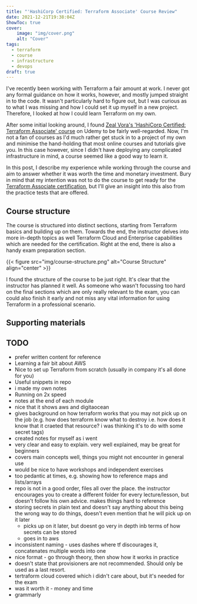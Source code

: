```yaml
---
title: "'HashiCorp Certified: Terraform Associate' Course Review"
date: 2021-12-21T19:38:04Z
ShowToc: true
cover:
    image: "img/cover.png"
    alt: "Cover"
tags:
  - terraform
  - course
  - infrastructure
  - devops
draft: true
---
```


I've recently been working with Terraform a fair amount at work. I never got any formal guidance on how it works, however, and mostly jumped straight in to the code. It wasn't particularly hard to figure out, but I was curious as to what I was missing and how I could set it up myself in a new project. Therefore, I looked at how I could learn Terraform on my own.

After some initial looking around, I found [Zeal Vora's 'HashiCorp Certified: Terraform Associate' course](https://www.reddit.com/r/Terraform/comments/jfzerz/comment/g9nio4h/?utm_source=share&utm_medium=web2x&context=3) on Udemy to be fairly well-regarded. Now, I'm not a fan of courses as I'd much rather get stuck in to a project of my own and minimise the hand-holding that most online courses and tutorials give you. In this case however, since I didn't have deploying any complicated infrastructure in mind, a course seemed like a good way to learn it.

In this post, I describe my experience while working through the course and aim to answer whether it was worth the time and monetary investment. Bury in mind that my intention was not to do the course to get ready for the [Terraform Associate certification](https://www.hashicorp.com/certification/terraform-associate), but I'll give an insight into this also from the practice tests that are offered.

## Course structure

The course is structured into distinct sections, starting from Terraform basics and building up on them. Towards the end, the instructor delves into more in-depth topics as well Terraform Cloud and Enterprise capabilities which are needed for the certification. Right at the end, there is also a handy exam preparation section.

{{< figure src="img/course-structure.png" alt="Course Structure" align="center" >}}

I found the structure of the course to be just right. It's clear that the instructor has planned it well. As someone who wasn't focussing too hard on the final sections which are only really relevant to the exam, you can could also finish it early and not miss any vital information for using Terraform in a professional scenario.

## Supporting materials

## TODO

- prefer written content for reference
- Learning a fair bit about AWS
- Nice to set up Terraform from scratch (usually in company it's all done for you)
- Useful snippets in repo 
- i made my own notes
- Running on 2x speed 
- notes at the end of each module
- nice that it shows aws and digitaocean
- gives background on how terraform works that you may not pick up on the job (e.g. how does terraform know what to destroy i.e. how does it know that it craeted that resource? i was thinking it's to do with some secret tags)
- created notes for myself as i went
- very clear and easy to explain. very well explained, may be great for beginners
- covers main concepts well, things you might not encounter in general use
- would be nice to have workshops and independent exercises
- too pedantic at times, e.g. showing how to reference maps and lists/arrays
- repo is not in a good order, files all over the place. the instructor encourages you to create a different folder for every lecture/lesson, but doesn't follow his own advice. makes things hard to reference
- storing secrets in plain text and doesn't say anything about this being the wrong way to do things, doesn't even mention that he will pick up on it later
  - picks up on it later, but doesnt go very in depth inb terms of how secrets can be stored
  - goes in to aws
- inconsistent naming - uses dashes where tf discourages it, concatenates multiple words into one
- nice format - go through theory, then show how it works in practice
- doesn't state that provisioners are not recommended. Should only be used as a last resort.
- tertraform cloud covered which i didn't care about, but it's needed for the exam
- was it worth it - money and time
- grammarly